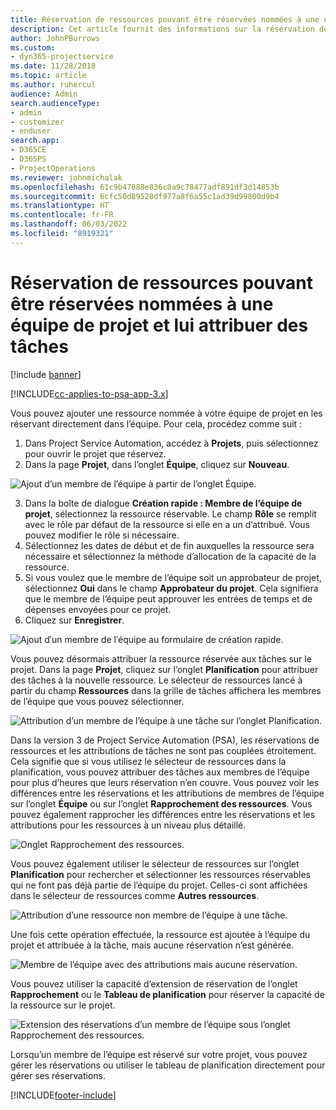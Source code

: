 ```yaml
---
title: Réservation de ressources pouvant être réservées nommées à une équipe de projet et lui attribuer des tâches
description: Cet article fournit des informations sur la réservation de ressources nommées dans les équipes de projet et leur affectation de tâches.
author: JohnPBurrows
ms.custom:
- dyn365-projectservice
ms.date: 11/28/2018
ms.topic: article
ms.author: ruhercul
audience: Admin
search.audienceType:
- admin
- customizer
- enduser
search.app:
- D365CE
- D365PS
- ProjectOperations
ms.reviewer: johnmichalak
ms.openlocfilehash: 61c9b47088e836c0a9c78477adf891df3d14853b
ms.sourcegitcommit: 6cfc50d89528df977a8f6a55c1ad39d99800d9b4
ms.translationtype: HT
ms.contentlocale: fr-FR
ms.lasthandoff: 06/03/2022
ms.locfileid: "8919321"
---
```

# <a name="book-named-bookable-resources-to-a-project-team-and-assign-tasks"></a>Réservation de ressources pouvant être réservées nommées à une équipe de projet et lui attribuer des tâches 

[!include [banner](../includes/psa-now-project-operations.md)]

[!INCLUDE[cc-applies-to-psa-app-3.x](../includes/cc-applies-to-psa-app-3x.md)]

Vous pouvez ajouter une ressource nommée à votre équipe de projet en les réservant directement dans l’équipe. Pour cela, procédez comme suit :

1. Dans Project Service Automation, accédez à **Projets**, puis sélectionnez pour ouvrir le projet que réservez.
2. Dans la page **Projet**, dans l’onglet **Équipe**, cliquez sur **Nouveau**. 

![Ajout d’un membre de l’équipe à partir de l’onglet Équipe.](media/RM-how-to-1.png)

3. Dans la boîte de dialogue **Création rapide : Membre de l’équipe de projet**, sélectionnez la ressource réservable. Le champ **Rôle** se remplit avec le rôle par défaut de la ressource si elle en a un d’attribué. Vous pouvez modifier le rôle si nécessaire. 
4. Sélectionnez les dates de début et de fin auxquelles la ressource sera nécessaire et sélectionnez la méthode d’allocation de la capacité de la ressource. 
5. Si vous voulez que le membre de l’équipe soit un approbateur de projet, sélectionnez **Oui** dans le champ **Approbateur du projet**. Cela signifiera que le membre de l’équipe peut approuver les entrées de temps et de dépenses envoyées pour ce projet. 
6. Cliquez sur **Enregistrer**.

![Ajout d′un membre de l′équipe au formulaire de création rapide.](media/RM-how-to-2.png)


Vous pouvez désormais attribuer la ressource réservée aux tâches sur le projet. Dans la page **Projet**, cliquez sur l’onglet **Planification** pour attribuer des tâches à la nouvelle ressource. Le sélecteur de ressources lancé à partir du champ **Ressources** dans la grille de tâches affichera les membres de l’équipe que vous pouvez sélectionner.

![Attribution d’un membre de l’équipe à une tâche sur l’onglet Planification.](media/RM-how-to-3.png)

Dans la version 3 de Project Service Automation (PSA), les réservations de ressources et les attributions de tâches ne sont pas couplées étroitement. Cela signifie que si vous utilisez le sélecteur de ressources dans la planification, vous pouvez attribuer des tâches aux membres de l’équipe pour plus d’heures que leurs réservation n’en couvre.
Vous pouvez voir les différences entre les réservations et les attributions de membres de l’équipe sur l’onglet **Équipe** ou sur l’onglet **Rapprochement des ressources**. Vous pouvez également rapprocher les différences entre les réservations et les attributions pour les ressources à un niveau plus détaillé.

![Onglet Rapprochement des ressources.](media/RM-how-to-4.png)

Vous pouvez également utiliser le sélecteur de ressources sur l’onglet **Planification** pour rechercher et sélectionner les ressources réservables qui ne font pas déjà partie de l’équipe du projet. Celles-ci sont affichées dans le sélecteur de ressources comme **Autres ressources**.

![Attribution d’une ressource non membre de l’équipe à une tâche.](media/RM-how-to-5.png)

Une fois cette opération effectuée, la ressource est ajoutée à l’équipe du projet et attribuée à la tâche, mais aucune réservation n’est générée.

![Membre de l’équipe avec des attributions mais aucune réservation.](media/RM-how-to-6.png)

Vous pouvez utiliser la capacité d’extension de réservation de l’onglet **Rapprochement** ou le **Tableau de planification** pour réserver la capacité de la ressource sur le projet.

![Extension des réservations d’un membre de l’équipe sous l’onglet Rapprochement des ressources.](media/RM-how-to-7.png)

Lorsqu’un membre de l’équipe est réservé sur votre projet, vous pouvez gérer les réservations ou utiliser le tableau de planification directement pour gérer ses réservations.


[!INCLUDE[footer-include](../includes/footer-banner.md)]
